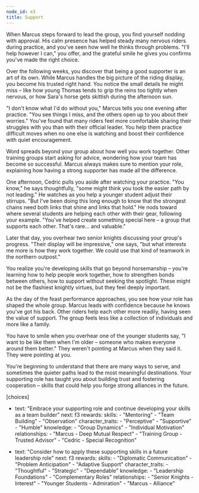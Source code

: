 ```yaml
---
node_id: e3
title: Support
---
```


When Marcus steps forward to lead the group, you find yourself nodding with approval. His calm presence has helped steady many nervous riders during practice, and you've seen how well he thinks through problems. "I'll help however I can," you offer, and the grateful smile he gives you confirms you've made the right choice.

Over the following weeks, you discover that being a good supporter is an art of its own. While Marcus handles the big picture of the riding display, you become his trusted right hand. You notice the small details he might miss – like how young Thomas tends to grip the reins too tightly when nervous, or how Sara's horse gets skittish during the afternoon sun.

"I don't know what I'd do without you," Marcus tells you one evening after practice. "You see things I miss, and the others open up to you about their worries." You've found that many riders feel more comfortable sharing their struggles with you than with their official leader. You help them practice difficult moves when no one else is watching and boost their confidence with quiet encouragement.

Word spreads beyond your group about how well you work together. Other training groups start asking for advice, wondering how your team has become so successful. Marcus always makes sure to mention your role, explaining how having a strong supporter has made all the difference.

One afternoon, Cedric pulls you aside after watching your practice. "You know," he says thoughtfully, "some might think you took the easier path by not leading." He watches as you help a younger student adjust their stirrups. "But I've been doing this long enough to know that the strongest chains need both links that shine and links that hold." He nods toward where several students are helping each other with their gear, following your example. "You've helped create something special here – a group that supports each other. That's rare... and valuable."

Later that day, you overhear two senior knights discussing your group's progress. "Their display will be impressive," one says, "but what interests me more is how they work together. We could use that kind of teamwork in the northern outpost."

You realize you're developing skills that go beyond horsemanship – you're learning how to help people work together, how to strengthen bonds between others, how to support without seeking the spotlight. These might not be the flashiest knightly virtues, but they feel deeply important.

As the day of the feast performance approaches, you see how your role has shaped the whole group. Marcus leads with confidence because he knows you've got his back. Other riders help each other more readily, having seen the value of support. The group feels less like a collection of individuals and more like a family.

You have to smile when you overhear one of the younger students say, "I want to be like them when I'm older – someone who makes everyone around them better." They weren't pointing at Marcus when they said it. They were pointing at you.

You're beginning to understand that there are many ways to serve, and sometimes the quieter paths lead to the most meaningful destinations. Your supporting role has taught you about building trust and fostering cooperation – skills that could help you forge strong alliances in the future.

[choices]
- text: "Embrace your supporting role and continue developing your skills as a team builder"
  next: f3
  rewards:
    skills: 
      - "Mentoring"
      - "Team Building"
      - "Observation"
    character_traits:
      - "Perceptive"
      - "Supportive"
      - "Humble"
    knowledge:
      - "Group Dynamics"
      - "Individual Motivation"
    relationships:
      - "Marcus - Deep Mutual Respect"
      - "Training Group - Trusted Advisor"
      - "Cedric - Special Recognition"

- text: "Consider how to apply these supporting skills in a future leadership role"
  next: f3
  rewards:
    skills: 
      - "Diplomatic Communication"
      - "Problem Anticipation"
      - "Adaptive Support"
    character_traits:
      - "Thoughtful"
      - "Strategic"
      - "Dependable"
    knowledge:
      - "Leadership Foundations"
      - "Complementary Roles"
    relationships:
      - "Senior Knights - Interest"
      - "Younger Students - Admiration"
      - "Marcus - Alliance"
